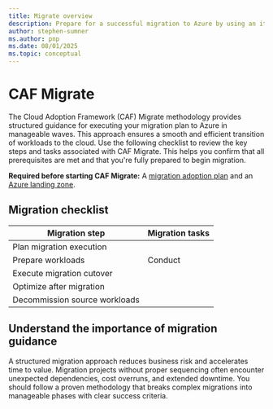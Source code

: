 ```yaml
---
title: Migrate overview
description: Prepare for a successful migration to Azure by using an iterative process to assess, deploy, and release workloads.
author: stephen-sumner
ms.author: pnp
ms.date: 08/01/2025
ms.topic: conceptual
---
```


# CAF Migrate

The Cloud Adoption Framework (CAF) Migrate methodology provides structured guidance for executing your migration plan to Azure in manageable waves. This approach ensures a smooth and efficient transition of workloads to the cloud. Use the following checklist to review the key steps and tasks associated with CAF Migrate. This helps you confirm that all prerequisites are met and that you're fully prepared to begin migration.

**Required before starting CAF Migrate:** A [migration adoption plan](/azure/cloud-adoption-framework/plan/migration-adoption-plan#details-on-each-workload) and an [Azure landing zone](/azure/cloud-adoption-framework/ready/).

## Migration checklist

| Migration step | Migration tasks |
|----------------|-----------------|
| Plan migration execution |  |
| Prepare workloads | Conduct  |
| Execute migration cutover |  |
| Optimize after migration |  |
| Decommission source workloads |  |

## Understand the importance of migration guidance

A structured migration approach reduces business risk and accelerates time to value. Migration projects without proper sequencing often encounter unexpected dependencies, cost overruns, and extended downtime. You should follow a proven methodology that breaks complex migrations into manageable phases with clear success criteria.
